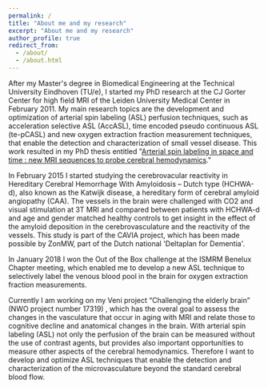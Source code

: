```yaml
---
permalink: /
title: "About me and my research"
excerpt: "About me and my research"
author_profile: true
redirect_from: 
  - /about/
  - /about.html
---
```


After my Master's degree in Biomedical Engineering at the Technical University Eindhoven (TU/e), I started my PhD research at the CJ Gorter Center for high field MRI of the Leiden University Medical Center in February 2011. My main research topics are the development and optimization of arterial spin labeling (ASL) perfusion techniques, such as acceleration selective ASL (AccASL), time encoded pseudo continuous ASL (te-pCASL) and new oxygen extraction fraction measurement techniques, that enable the detection and characterization of small vessel disease. This work resulted in my PhD thesis entitled "[Arterial spin labeling in space and time : new MRI sequences to probe cerebral hemodynamics](https://openaccess.leidenuniv.nl/handle/1887/49562)."

In February 2015 I started studying the cerebrovacular reactivity in Hereditary Cerebral Hemorrhage With Amyloidosis – Dutch type (HCHWA-d), also known as the Katwijk disease, a hereditary form of cerebral amyloid angiopathy (CAA). The vessels in the brain were challenged with CO2 and visual stimulation at 3T MRI and compared between patients with HCHWA-d and age and gender matched healthy controls to get insight in the effect of the amyloid deposition in the cerebrovasculature and the reactivity of the vessels. This study is part of the CAVIA project, which has been made possible by ZonMW, part of the Dutch national 'Deltaplan for Dementia'.

In January 2018 I won the Out of the Box challenge at the ISMRM Benelux Chapter meeting, which enabled me to develop a new ASL technique to selectively label the venous blood pool in the brain for oxygen extraction fraction measurements.  

Currently I am working on my Veni project “Challenging the elderly brain” (NWO project number 17319) , which has the overal goal to assess the changes in the vasculature that occur in aging with MRI and relate those to cognitive decline and anatomical changes in the brain. With arterial spin labeling (ASL) not only the perfusion of the brain can be measured without the use of contrast agents, but provides also important opportunities to measure other aspects of the cerebral hemodynamics. Therefore I want to develop and optimize ASL techniques that enable the detection and characterization of the microvasculature beyond the standard cerebral blood flow.
